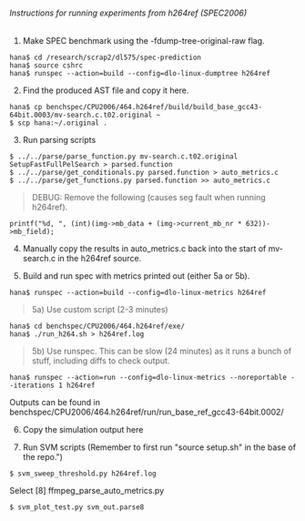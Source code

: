 ###### Instructions for running experiments from h264ref (SPEC2006)

1) Make SPEC benchmark using the -fdump-tree-original-raw flag.
```
hana$ cd /research/scrap2/dl575/spec-prediction
hana$ source cshrc
hana$ runspec --action=build --config=dlo-linux-dumptree h264ref
```

2) Find the produced AST file and copy it here.
```
hana$ cp benchspec/CPU2006/464.h264ref/build/build_base_gcc43-64bit.0003/mv-search.c.t02.original ~
$ scp hana:~/.original .
```

3) Run parsing scripts
```
$ ../../parse/parse_function.py mv-search.c.t02.original SetupFastFullPelSearch > parsed.function
$ ../../parse/get_conditionals.py parsed.function > auto_metrics.c
$ ../../parse/get_functions.py parsed.function >> auto_metrics.c
```

  > DEBUG: Remove the following (causes seg fault when running h264ref).
  ```
  printf("%d, ", (int)(img->mb_data + (img->current_mb_nr * 632))->mb_field);
  ```

4) Manually copy the results in auto_metrics.c back into the start of mv-search.c in the h264ref source.

5) Build and run spec with metrics printed out (either 5a or 5b).
```
hana$ runspec --action=build --config=dlo-linux-metrics h264ref
```

  > 5a) Use custom script (2-3 minutes)
  ```
  hana$ cd benchspec/CPU2006/464.h264ref/exe/
  hana$ ./run_h264.sh > h264ref.log
  ```

  > 5b) Use runspec. This can be slow (24 minutes) as it runs a bunch of stuff, including diffs to check output.
  ```
  hana$ runspec --action=run --config=dlo-linux-metrics --noreportable --iterations 1 h264ref
  ```
  Outputs can be found in benchspec/CPU2006/464.h264ref/run/run_base_ref_gcc43-64bit.0002/

6) Copy the simulation output here
                                                                                           
7) Run SVM scripts (Remember to first run "source setup.sh" in the base of the repo.")

```
$ svm_sweep_threshold.py h264ref.log
```
  Select [8] ffmpeg_parse_auto_metrics.py
```
$ svm_plot_test.py svm_out.parse8
```
